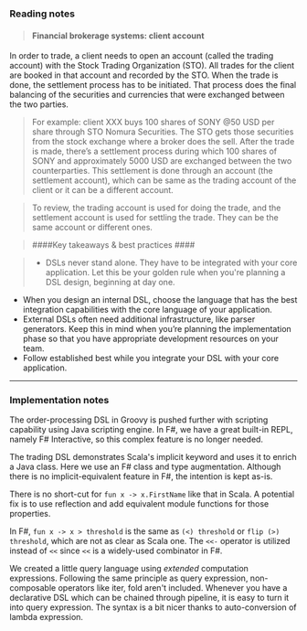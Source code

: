 ### Reading notes ###

> #### Financial brokerage systems: client account ####
In order to trade, a client needs to open an account (called the trading account)
with the Stock Trading Organization (STO). All trades for the client are booked in
that account and recorded by the STO. When the trade is done, the settlement process
has to be initiated. That process does the final balancing of the securities and
currencies that were exchanged between the two parties.

> For example: client XXX buys 100 shares of SONY @50 USD per share through STO
Nomura Securities. The STO gets those securities from the stock exchange where
a broker does the sell. After the trade is made, there’s a settlement process during
which 100 shares of SONY and approximately 5000 USD are exchanged between
the two counterparties. This settlement is done through an account (the settlement
account), which can be same as the trading account of the client or it can
be a different account.

> To review, the trading account is used for doing the trade, and the settlement
account is used for settling the trade. They can be the same account or different
ones.


> ####Key takeaways & best practices ####

> - DSLs never stand alone. They have to be integrated with your core application.
Let this be your golden rule when you're planning a DSL design, beginning at
day one.
- When you design an internal DSL, choose the language that has the best integration
capabilities with the core language of your application.
- External DSLs often need additional infrastructure, like parser generators.
Keep this in mind when you’re planning the implementation phase so that you
have appropriate development resources on your team.
- Follow established best while you integrate your DSL with your
core application.

---

### Implementation notes ###

The order-processing DSL in Groovy is pushed further with scripting capability using Java scripting engine. 
In F#, we have a great built-in REPL, namely F# Interactive, so this complex feature is no longer needed.

The trading DSL demonstrates Scala's implicit keyword and uses it to enrich a Java class. 
Here we use an F# class and type augmentation.
Although there is no implicit-equivalent feature in F#, the intention is kept as-is.

There is no short-cut for `fun x -> x.FirstName` like that in Scala. 
A potential fix is to use reflection and add equivalent module functions for those properties.

In F#, `fun x -> x > threshold` is the same as `(<) threshold` or `flip (>) threshold`, which are not as clear as Scala one.
The `<<-` operator is utilized instead of `<<` since `<<` is a widely-used combinator in F#.

We created a little query language using *extended* computation expressions. 
Following the same principle as query expression, non-composable operators like iter, fold aren't included.
Whenever you have a declarative DSL which can be chained through pipeline, it is easy to turn it into query expression.
The syntax is a bit nicer thanks to auto-conversion of lambda expression.
